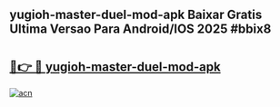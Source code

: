 ## yugioh-master-duel-mod-apk Baixar Gratis Ultima Versao Para Android/IOS 2025 #bbix8

# <h2><a href="https://ainizakaria.my?title=yugioh-master-duel-mod-apk&ref=20M">🔗👉 🔴 yugioh-master-duel-mod-apk</a></h2>

[![acn](https://github.com/user-attachments/assets/0f9c940e-d8b0-45ae-aac7-cd30a18b3e1c)](https://ainizakaria.my?title=yugioh-master-duel-mod-apk&ref=20M)


